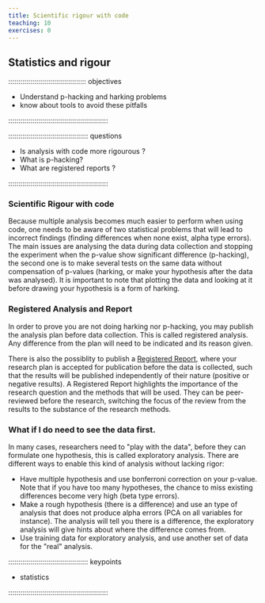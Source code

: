 ```yaml
---
title: Scientific rigour with code
teaching: 10
exercises: 0
---
```


## Statistics and rigour

::::::::::::::::::::::::::::::::::::::: objectives

- Understand p-hacking and harking problems
- know about tools to avoid these pitfalls

::::::::::::::::::::::::::::::::::::::::::::::::::

:::::::::::::::::::::::::::::::::::::::: questions

- Is analysis with code more rigourous ?
- What is p-hacking?
- What are registered reports ?

::::::::::::::::::::::::::::::::::::::::::::::::::

### Scientific Rigour with code

Because multiple analysis becomes much easier to perform when using code, one needs to be aware of two statistical problems that will lead to incorrect findings (finding differences when none exist, alpha type errors). The main issues are analysing the data during data collection and stopping the experiment when the p-value show significant difference (p-hacking), the second one is to make several tests on the same data without compensation of p-values (harking, or make your hypothesis after the data was analysed).
It is important to note that plotting the data and looking at it before drawing your hypothesis is a form of harking.




### Registered Analysis and Report

In order to prove you are not doing harking nor p-hacking, you may publish the analysis plan before data collection. This is called registered analysis. Any difference from the plan will need to be indicated and its reason given.

There is also the possiblity to publish a [Registered Report](https://support.jmir.org/hc/en-us/articles/360003450852-What-is-a-Registered-Report-), where your research plan is accepted for publication before the data is collected, such that the results will be published independently of their nature (positive or negative results).
A Registered Report highlights the importance of the research question and the methods that will be used.
They can be peer-reviewed before the research, switching the focus of the review from the results to the substance of the research methods.

### What if I do need to see the data first.

In many cases, researchers need to "play with the data", before they can formulate one hypothesis, this is called exploratory analysis. There are different ways to enable this kind of analysis without lacking rigor:

- Have multiple hypothesis and use bonferroni correction on your p-value. Note that if you have too many hypotheses, the chance to miss existing differences become very high (beta type errors). 
- Make a rough hypothesis (there is a difference) and use an type of analysis that does not produce alpha errors (PCA on all variables for instance). The analysis will tell you there is a difference, the exploratory analysis will give hints about where the difference comes from.
- Use training data for exploratory analysis, and use another set of data for the "real" analysis.


:::::::::::::::::::::::::::::::::::::::: keypoints

- statistics

::::::::::::::::::::::::::::::::::::::::::::::::::


